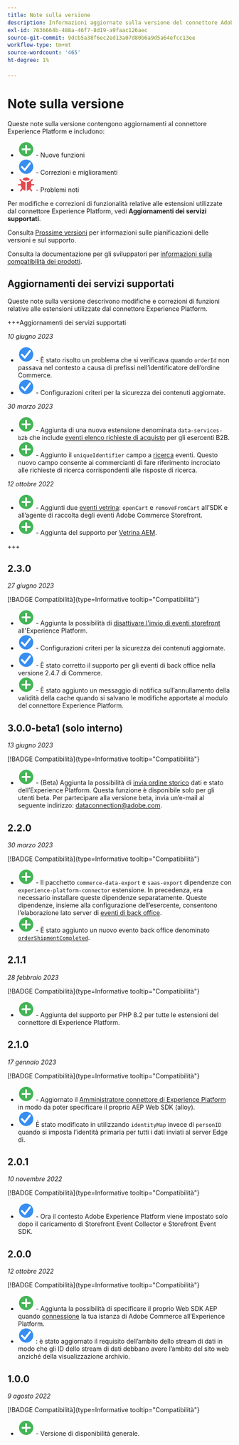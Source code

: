 ```yaml
---
title: Note sulla versione
description: Informazioni aggiornate sulla versione del connettore Adobe Experience Platform da Adobe Commerce.
exl-id: 7636664b-488a-46f7-8d19-a9faac126aec
source-git-commit: 9dcb5a38f6ec2ed13a07d80b6a9d5a64efcc13ee
workflow-type: tm+mt
source-wordcount: '465'
ht-degree: 1%

---
```


# Note sulla versione

Queste note sulla versione contengono aggiornamenti al connettore Experience Platform e includono:

* ![Nuovo](../assets/new.svg) - Nuove funzioni
* ![Correzione](../assets/fix.svg) - Correzioni e miglioramenti
* ![Bug](../assets/bug.svg) - Problemi noti

Per modifiche e correzioni di funzionalità relative alle estensioni utilizzate dal connettore Experience Platform, vedi **Aggiornamenti dei servizi supportati**.

Consulta [Prossime versioni](https://experienceleague.adobe.com/docs/commerce-operations/release/planning/schedule.html) per informazioni sulle pianificazioni delle versioni e sul supporto.

Consulta la documentazione per gli sviluppatori per [informazioni sulla compatibilità dei prodotti](https://experienceleague.adobe.com/docs/commerce-operations/release/product-availability.html).

## Aggiornamenti dei servizi supportati

Queste note sulla versione descrivono modifiche e correzioni di funzioni relative alle estensioni utilizzate dal connettore Experience Platform.

+++Aggiornamenti dei servizi supportati

_10 giugno 2023_

* ![Correzione](../assets/fix.svg) - È stato risolto un problema che si verificava quando `orderId` non passava nel contesto a causa di prefissi nell’identificatore dell’ordine Commerce.
* ![Correzione](../assets/fix.svg) - Configurazioni criteri per la sicurezza dei contenuti aggiornate.

_30 marzo 2023_

* ![Nuovo](../assets/new.svg) - Aggiunta di una nuova estensione denominata `data-services-b2b` che include [eventi elenco richieste di acquisto](events.md#b2b-events) per gli esercenti B2B.
* ![Nuovo](../assets/new.svg) - Aggiunto il `uniqueIdentifier` campo a [ricerca](events.md#search-events) eventi. Questo nuovo campo consente ai commercianti di fare riferimento incrociato alle richieste di ricerca corrispondenti alle risposte di ricerca.

_12 ottobre 2022_

* ![Nuovo](../assets/new.svg) - Aggiunti due [eventi vetrina](events.md): `openCart` e `removeFromCart` all’SDK e all’agente di raccolta degli eventi Adobe Commerce Storefront.
* ![Nuovo](../assets/new.svg) - Aggiunta del supporto per [Vetrina AEM](overview.md#aem-support).

+++

## 2.3.0

_27 giugno 2023_

[!BADGE Compatibilità]{type=Informative tooltip="Compatibilità"}

* ![Nuovo](../assets/new.svg) - Aggiunta la possibilità di [disattivare l&#39;invio di eventi storefront](connect-data.md#data-collection) all&#39;Experience Platform.
* ![Correzione](../assets/fix.svg) - Configurazioni criteri per la sicurezza dei contenuti aggiornate.
* ![Correzione](../assets/fix.svg) - È stato corretto il supporto per gli eventi di back office nella versione 2.4.7 di Commerce.
* ![Nuovo](../assets/new.svg) - È stato aggiunto un messaggio di notifica sull’annullamento della validità della cache quando si salvano le modifiche apportate al modulo del connettore Experience Platform.


## 3.0.0-beta1 (solo interno)

_13 giugno 2023_

[!BADGE Compatibilità]{type=Informative tooltip="Compatibilità"}

* ![Nuovo](../assets/new.svg) - (Beta) Aggiunta la possibilità di [invia ordine storico](connect-data.md#beta-send-historical-order-data) dati e stato dell’Experience Platform. Questa funzione è disponibile solo per gli utenti beta. Per partecipare alla versione beta, invia un’e-mail al seguente indirizzo: [dataconnection@adobe.com](mailto:dataconnection@adobe.com).

## 2.2.0

_30 marzo 2023_

[!BADGE Compatibilità]{type=Informative tooltip="Compatibilità"}

* ![Nuovo](../assets/new.svg) - Il pacchetto `commerce-data-export` e `saas-export` dipendenze con `experience-platform-connector` estensione. In precedenza, era necessario installare queste dipendenze separatamente. Queste dipendenze, insieme alla configurazione dell’esercente, consentono l’elaborazione lato server di [eventi di back office](events.md#back-office-events).
* ![Nuovo](../assets/new.svg) - È stato aggiunto un nuovo evento back office denominato [`orderShipmentCompleted`](events.md#ordershipmentcompleted).

## 2.1.1

_28 febbraio 2023_

[!BADGE Compatibilità]{type=Informative tooltip="Compatibilità"}

* ![Nuovo](../assets/new.svg) - Aggiunta del supporto per PHP 8.2 per tutte le estensioni del connettore di Experience Platform.

## 2.1.0

_17 gennaio 2023_

[!BADGE Compatibilità]{type=Informative tooltip="Compatibilità"}

* ![Nuovo](../assets/new.svg) - Aggiornato il [Amministratore connettore di Experience Platform](connect-data.md) in modo da poter specificare il proprio AEP Web SDK (alloy).
* ![Correzione](../assets/fix.svg) È stato modificato in utilizzando `identityMap` invece di `personID` quando si imposta l’identità primaria per tutti i dati inviati al server Edge di.

## 2.0.1

_10 novembre 2022_

[!BADGE Compatibilità]{type=Informative tooltip="Compatibilità"}

* ![Problema risolto](../assets/fix.svg) - Ora il contesto Adobe Experience Platform viene impostato solo dopo il caricamento di Storefront Event Collector e Storefront Event SDK.

## 2.0.0

_12 ottobre 2022_

[!BADGE Compatibilità]{type=Informative tooltip="Compatibilità"}

* ![Nuovo](../assets/new.svg) - Aggiunta la possibilità di specificare il proprio Web SDK AEP quando [connessione](connect-data.md) la tua istanza di Adobe Commerce all’Experience Platform.
* ![Correzione](../assets/fix.svg) : è stato aggiornato il requisito dell’ambito dello stream di dati in modo che gli ID dello stream di dati debbano avere l’ambito del sito web anziché della visualizzazione archivio.

## 1.0.0

_9 agosto 2022_

[!BADGE Compatibilità]{type=Informative tooltip="Compatibilità"}

* ![Nuovo](../assets/new.svg) - Versione di disponibilità generale.
